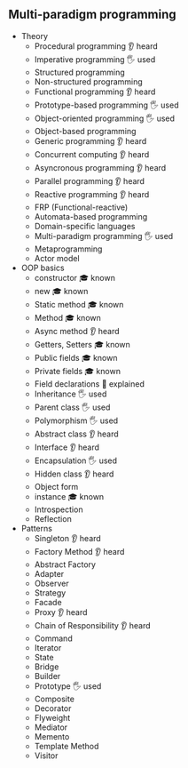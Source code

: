 ## Multi-paradigm programming

- Theory
  - Procedural programming 👂 heard
  - Imperative programming 🖐️ used
  - Structured programming
  - Non-structured programming
  - Functional programming 👂 heard
  - Prototype-based programming 🖐️ used
  - Object-oriented programming 🖐️ used
  - Object-based programming
  - Generic programming 👂 heard
  - Concurrent computing 👂 heard
  - Asyncronous programming 👂 heard
  - Parallel programming 👂 heard
  - Reactive programming 👂 heard
  - FRP (Functional-reactive)
  - Automata-based programming
  - Domain-specific languages
  - Multi-paradigm programming 🖐️ used
  - Metaprogramming
  - Actor model
- OOP basics
  - constructor 🎓 known
  - new 🎓 known
  - Static method 🎓 known
  - Method 🎓 known
  - Async method 👂 heard
  - Getters, Setters 🎓 known
  - Public fields 🎓 known
  - Private fields 🎓 known
  - Field declarations 🙋 explained
  - Inheritance 🖐️ used
  - Parent class 🖐️ used
  - Polymorphism 🖐️ used
  - Abstract class 👂 heard
  - Interface 👂 heard
  - Encapsulation 🖐️ used
  - Hidden class 👂 heard
  - Object form
  - instance 🎓 known
  - Introspection
  - Reflection
- Patterns
  - Singleton 👂 heard
  - Factory Method 👂 heard
  - Abstract Factory
  - Adapter
  - Observer
  - Strategy
  - Facade
  - Proxy 👂 heard
  - Chain of Responsibility 👂 heard
  - Command
  - Iterator
  - State
  - Bridge
  - Builder
  - Prototype 🖐️ used
  - Composite
  - Decorator
  - Flyweight
  - Mediator
  - Memento
  - Template Method
  - Visitor